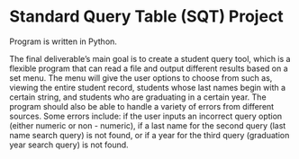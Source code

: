 # Standard Query Table (SQT) Project

Program is written in Python.

The final deliverable’s main goal is to create a student query tool, which is a flexible program that can read a file and output different results based on a set menu. The menu will give the user options to choose from such as, viewing the entire student record, students whose last names begin with a certain string, and students who are graduating in a certain year. The program should also be able to handle a variety of errors from different sources. Some errors include: if the user inputs an incorrect query option (either numeric or non - numeric), if a last name for the second query (last name search query) is not found, or if a year for the third query (graduation year search query) is not found.
